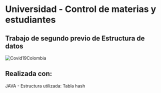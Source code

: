 # Universidad - Control de materias y estudiantes
## Trabajo de segundo previo de Estructura de datos 

![Covid19Colombia](https://repository-images.githubusercontent.com/268974185/de0d0380-abd5-11ea-937d-db6c640fbefb)

## Realizada con:
JAVA - Estructura utilizada: Tabla hash
